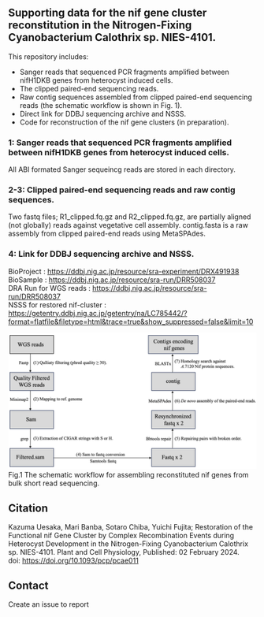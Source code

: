 ## Supporting data for the nif gene cluster reconstitution in the Nitrogen-Fixing Cyanobacterium Calothrix sp. NIES-4101. 
  
   
This repository includes:  
  - Sanger reads that sequenced PCR fragments amplified between nifH1DKB genes from heterocyst induced cells.  
  - The clipped paired-end sequencing reads.   
  - Raw contig sequences assembled from clipped paired-end sequencing reads (the schematic workflow is shown in Fig. 1).   
  - Direct link for DDBJ sequencing archive and NSSS.   
  - Code for reconstruction of the nif gene clusters (in preparation).  

### 1: Sanger reads that sequenced PCR fragments amplified between nifH1DKB genes from heterocyst induced cells.  
All ABI formated Sanger sequeincg reads are stored in each directory.  
  
### 2-3: Clipped paired-end sequencing reads and raw contig sequences.   
Two fastq files; R1_clipped.fq.gz and R2_clipped.fq.gz, are partially aligned (not globally) reads against vegetative cell assembly. contig.fasta is a raw assembly from clipped paired-end reads using MetaSPAdes.
  
### 4: Link for DDBJ sequencing archive and NSSS.   
BioProject <PRJDB16824>: https://ddbj.nig.ac.jp/resource/sra-experiment/DRX491938  
BioSample <SAMD00651075>: https://ddbj.nig.ac.jp/resource/sra-run/DRR508037  
DRA Run for WGS reads <DRR508037>: https://ddbj.nig.ac.jp/resource/sra-run/DRR508037  
NSSS for restored nif-cluster <LC785442>: https://getentry.ddbj.nig.ac.jp/getentry/na/LC785442/?format=flatfile&filetype=html&trace=true&show_suppressed=false&limit=10

    
![Fi1](img/Fig1.png)
Fig.1 The schematic workflow for assembling reconstituted nif genes from bulk short read sequencing. 

## Citation  
Kazuma Uesaka, Mari Banba, Sotaro Chiba,  Yuichi Fujita; Restoration of the Functional nif Gene Cluster by Complex Recombination Events during Heterocyst Development in the Nitrogen-Fixing Cyanobacterium Calothrix sp. NIES-4101.
Plant and Cell Physiology, Published: 02 February 2024.  
doi: https://doi.org/10.1093/pcp/pcae011
 
## Contact
Create an issue to report
